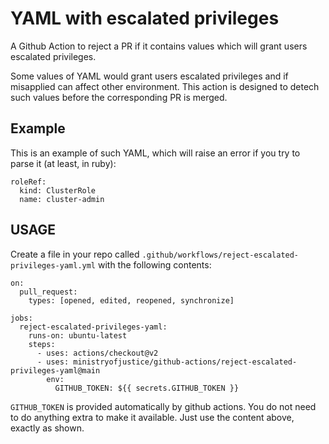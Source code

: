 # YAML with escalated privileges

A Github Action to reject a PR if it contains values which will grant users escalated privileges.

Some values of YAML would grant users escalated privileges and if misapplied can affect other environment. This action is designed to detech such values before the corresponding PR is merged.

## Example

This is an example of such YAML, which will raise an error if
you try to parse it (at least, in ruby):

```
roleRef:
  kind: ClusterRole
  name: cluster-admin
```

## USAGE

Create a file in your repo called `.github/workflows/reject-escalated-privileges-yaml.yml` with the
following contents:

```
on:
  pull_request:
    types: [opened, edited, reopened, synchronize]

jobs:
  reject-escalated-privileges-yaml:
    runs-on: ubuntu-latest
    steps:
      - uses: actions/checkout@v2
      - uses: ministryofjustice/github-actions/reject-escalated-privileges-yaml@main
        env:
          GITHUB_TOKEN: ${{ secrets.GITHUB_TOKEN }}
```

`GITHUB_TOKEN` is provided automatically by github actions. You do
not need to do anything extra to make it available. Just use the
content above, exactly as shown.

